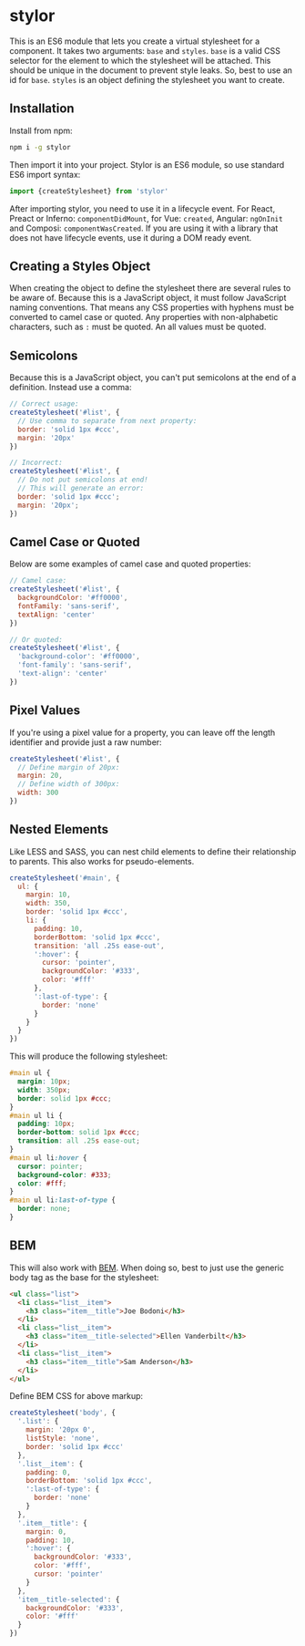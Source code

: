 stylor
======

This is an ES6 module that lets you create a virtual stylesheet for a component. It takes two arguments: `base` and `styles`. `base` is a valid CSS selector for the element to which the stylesheet will be attached. This should be unique in the document to prevent style leaks. So, best to use an id for `base`. `styles` is an object defining the stylesheet you want to create.

Installation
------------

Install from npm:

```sh
npm i -g stylor
```

Then import it into your project. Stylor is an ES6 module, so use standard ES6 import syntax:

```javascript
import {createStylesheet} from 'stylor'
```

After importing stylor, you need to use it in a lifecycle event. For React, Preact or Inferno: `componentDidMount`, for Vue: `created`, Angular: `ngOnInit` and Composi: `componentWasCreated`. If you are using it with a library that does not have lifecycle events, use it during a DOM ready event.

Creating a Styles Object
------------------------

When creating the object to define the stylesheet there are several rules to be aware of. Because this is a JavaScript object, it must follow JavaScript naming conventions. That means any CSS properties with hyphens must be converted to camel case or quoted. Any properties with non-alphabetic characters, such as `:` must be quoted. An all values must be quoted.

Semicolons
----------
Because this is a JavaScript object, you can't put semicolons at the end of a definition. Instead use a comma:

```javascript
// Correct usage:
createStylesheet('#list', {
  // Use comma to separate from next property:
  border: 'solid 1px #ccc',
  margin: '20px'
})

// Incorrect:
createStylesheet('#list', {
  // Do not put semicolons at end!
  // This will generate an error:
  border: 'solid 1px #ccc';
  margin: '20px';
})
```

Camel Case or Quoted
--------------------
Below are some examples of camel case and quoted properties:

```javascript
// Camel case:
createStylesheet('#list', {
  backgroundColor: '#ff0000',
  fontFamily: 'sans-serif',
  textAlign: 'center'
})

// Or quoted:
createStylesheet('#list', {
  'background-color': '#ff0000',
  'font-family': 'sans-serif',
  'text-align': 'center'
})
```

Pixel Values
------------
If you're using a pixel value for a property, you can leave off the length identifier and provide just a raw number:

```javascript
createStylesheet('#list', {
  // Define margin of 20px:
  margin: 20,
  // Define width of 300px:
  width: 300
})
```

Nested Elements
---------------
Like LESS and SASS, you can nest child elements to define their relationship to parents. This also works for pseudo-elements.

```javascript
createStylesheet('#main', {
  ul: {
    margin: 10,
    width: 350,
    border: 'solid 1px #ccc',
    li: {
      padding: 10,
      borderBottom: 'solid 1px #ccc',
      transition: 'all .25s ease-out',
      ':hover': {
        cursor: 'pointer',
        backgroundColor: '#333',
        color: '#fff'
      },
      ':last-of-type': {
        border: 'none'
      }
    }
  }
})
```

This will produce the following stylesheet:

```css
#main ul {
  margin: 10px;
  width: 350px;
  border: solid 1px #ccc;
}
#main ul li {
  padding: 10px;
  border-bottom: solid 1px #ccc;
  transition: all .25s ease-out;
}
#main ul li:hover {
  cursor: pointer;
  background-color: #333;
  color: #fff;
}
#main ul li:last-of-type {
  border: none;
}
```

BEM
---
This will also work with [BEM](https://css-tricks.com/bem-101/). When doing so, best to just use the generic body tag as the base for the stylesheet:

```html
<ul class="list">
  <li class="list__item">
    <h3 class="item__title">Joe Bodoni</h3>
  </li>
  <li class="list__item">
    <h3 class="item__title-selected">Ellen Vanderbilt</h3>
  </li>
  <li class="list__item">
    <h3 class="item__title">Sam Anderson</h3>
  </li>
</ul>
```
Define BEM CSS for above markup:

```javascript
createStylesheet('body', {
  '.list': {
    margin: '20px 0',
    listStyle: 'none',
    border: 'solid 1px #ccc'
  },
  '.list__item': {
    padding: 0,
    borderBottom: 'solid 1px #ccc',
    ':last-of-type': {
      border: 'none'
    }
  },
  '.item__title': {
    margin: 0,
    padding: 10,
    ':hover': {
      backgroundColor: '#333',
      color: '#fff',
      cursor: 'pointer'
    }
  },
  'item__title-selected': {
    backgroundColor: '#333',
    color: '#fff'
  }
})
```
